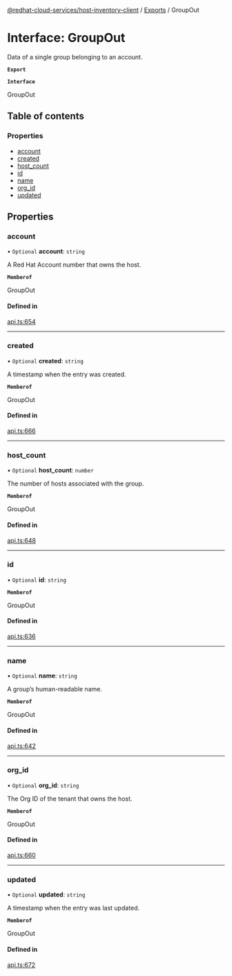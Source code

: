 [@redhat-cloud-services/host-inventory-client](../README.md) / [Exports](../modules.md) / GroupOut

# Interface: GroupOut

Data of a single group belonging to an account.

**`Export`**

**`Interface`**

GroupOut

## Table of contents

### Properties

- [account](GroupOut.md#account)
- [created](GroupOut.md#created)
- [host\_count](GroupOut.md#host_count)
- [id](GroupOut.md#id)
- [name](GroupOut.md#name)
- [org\_id](GroupOut.md#org_id)
- [updated](GroupOut.md#updated)

## Properties

### account

• `Optional` **account**: `string`

A Red Hat Account number that owns the host.

**`Memberof`**

GroupOut

#### Defined in

[api.ts:654](https://github.com/RedHatInsights/javascript-clients/blob/master/packages/host-inventory/api.ts#L654)

___

### created

• `Optional` **created**: `string`

A timestamp when the entry was created.

**`Memberof`**

GroupOut

#### Defined in

[api.ts:666](https://github.com/RedHatInsights/javascript-clients/blob/master/packages/host-inventory/api.ts#L666)

___

### host\_count

• `Optional` **host\_count**: `number`

The number of hosts associated with the group.

**`Memberof`**

GroupOut

#### Defined in

[api.ts:648](https://github.com/RedHatInsights/javascript-clients/blob/master/packages/host-inventory/api.ts#L648)

___

### id

• `Optional` **id**: `string`

**`Memberof`**

GroupOut

#### Defined in

[api.ts:636](https://github.com/RedHatInsights/javascript-clients/blob/master/packages/host-inventory/api.ts#L636)

___

### name

• `Optional` **name**: `string`

A group’s human-readable name.

**`Memberof`**

GroupOut

#### Defined in

[api.ts:642](https://github.com/RedHatInsights/javascript-clients/blob/master/packages/host-inventory/api.ts#L642)

___

### org\_id

• `Optional` **org\_id**: `string`

The Org ID of the tenant that owns the host.

**`Memberof`**

GroupOut

#### Defined in

[api.ts:660](https://github.com/RedHatInsights/javascript-clients/blob/master/packages/host-inventory/api.ts#L660)

___

### updated

• `Optional` **updated**: `string`

A timestamp when the entry was last updated.

**`Memberof`**

GroupOut

#### Defined in

[api.ts:672](https://github.com/RedHatInsights/javascript-clients/blob/master/packages/host-inventory/api.ts#L672)
